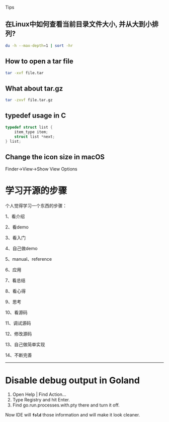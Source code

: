Tips



## 在Linux中如何查看当前目录文件大小, 并从大到小排列?

```bash
du -h --max-depth=1 | sort -hr
```





## How to open a tar file

```bash
tar -xvf file.tar
```



##  What about tar.gz

```bash
tar -zxvf file.tar.gz
```



## typedef usage in C

```c
typedef struct list {
  	item_type item;
  	struct list *next;
} list;
```



## Change the icon size in macOS



Finder->View->Show View Options



# 学习开源的步骤

个人觉得学习一个东西的步骤： 

1、看介绍 

2、看demo 

3、看入门 

4、自己做demo 

5、manual、reference

 6、应用 

7、看总结 

8、看心得 

9、思考 

10、看源码 

11、调试源码 

12、修改源码 

13、自己做简单实现 

14、不断完善

---

# Disable debug output in Goland

1. Open Help | Find Action...
2. Type Registry and hit Enter.
3. Find go.run.processes.with.pty there and turn it off.

Now IDE will **`fold`** those information and will make it look cleaner.